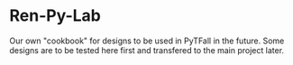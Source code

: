 # Ren-Py-Lab
Our own "cookbook" for designs to be used in PyTFall in the future. Some designs are to be tested here first and transfered to the main project later.

